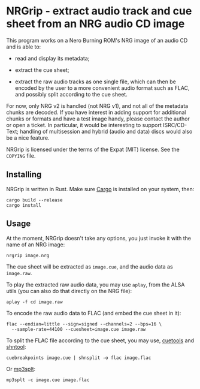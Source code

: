 NRGrip - extract audio track and cue sheet from an NRG audio CD image
=====================================================================

This program works on a Nero Burning ROM's NRG image of an audio CD and is able
to:

- read and display its metadata;

- extract the cue sheet;

- extract the raw audio tracks as one single file, which can then be encoded by
  the user to a more convenient audio format such as FLAC, and possibly split
  according to the cue sheet.

For now, only NRG v2 is handled (not NRG v1), and not all of the metadata chunks
are decoded. If you have interest in adding support for additional chunks or
formats and have a test image handy, please contact the author or open a
ticket. In particular, it would be interesting to support ISRC/CD-Text; handling
of multisession and hybrid (audio and data) discs would also be a nice feature.

NRGrip is licensed under the terms of the Expat (MIT) license. See the `COPYING`
file.


Installing
----------

NRGrip is written in Rust. Make sure [Cargo](http://doc.crates.io/) is installed
on your system, then:

    cargo build --release
    cargo install


Usage
-----

At the moment, NRGrip doesn't take any options, you just invoke it with the name
of an NRG image:

    nrgrip image.nrg

The cue sheet will be extracted as `image.cue`, and the audio data as
`image.raw`.

To play the extracted raw audio data, you may use `aplay`, from the ALSA utils
(you can also do that directly on the NRG file):

    aplay -f cd image.raw

To encode the raw audio data to FLAC (and embed the cue sheet in it):

    flac --endian=little --sign=signed --channels=2 --bps=16 \
      --sample-rate=44100 --cuesheet=image.cue image.raw

To split the FLAC file according to the cue sheet, you may use,
[cuetools](https://github.com/svend/cuetools) and
[shntool](http://www.etree.org/shnutils/shntool/):

    cuebreakpoints image.cue | shnsplit -o flac image.flac

Or [mp3splt](http://mp3splt.sourceforge.net/):

    mp3splt -c image.cue image.flac

